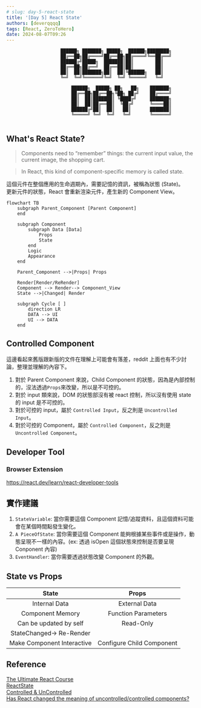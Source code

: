```yaml
---
# slug: day-5-react-state
title: '[Day 5] React State'
authors: [deverqqqq]
tags: [React, ZeroToHero]
date: 2024-08-07T09:26
---
```


```
                    ██████╗ ███████╗ █████╗  ██████╗████████╗
                    ██╔══██╗██╔════╝██╔══██╗██╔════╝╚══██╔══╝
                    ██████╔╝█████╗  ███████║██║        ██║   
                    ██╔══██╗██╔══╝  ██╔══██║██║        ██║   
                    ██║  ██║███████╗██║  ██║╚██████╗   ██║   
                    ╚═╝  ╚═╝╚══════╝╚═╝  ╚═╝ ╚═════╝   ╚═╝   
                                                             
                        ██████╗  █████╗ ██╗   ██╗    ███████╗
                        ██╔══██╗██╔══██╗╚██╗ ██╔╝    ██╔════╝
                        ██║  ██║███████║ ╚████╔╝     ███████╗
                        ██║  ██║██╔══██║  ╚██╔╝      ╚════██║
                        ██████╔╝██║  ██║   ██║       ███████║
                        ╚═════╝ ╚═╝  ╚═╝   ╚═╝       ╚══════╝
                                                             
```

<!--truncate-->

## What's React State?
> Components need to “remember” things: the current input value, the current image, the shopping cart.

> In React, this kind of component-specific memory is called state.

這個元件在整個應用的生命週期內，需要記憶的資訊，被稱為狀態 (State)。  
更新元件的狀態，React 會重新渲染元件，產生新的 Component View。

```mermaid
flowchart TB
    subgraph Parent_Component [Parent Component]
    end

    subgraph Component
        subgraph Data [Data]
            Props
            State
        end
        Logic
        Appearance
    end

    Parent_Component -->|Props| Props

    Render[Render/ReRender]
    Component --> Render--> Component_View
    State -->|Changed| Render

    subgraph Cycle [ ]
        direction LR
        DATA --> UI
        UI --> DATA
    end
```

## Controlled Component
這邊看起來舊版跟新版的文件在理解上可能會有落差，reddit 上面也有不少討論，整理並理解的內容下。

1. 對於 Parent Component 來說，Child Component 的狀態，因為是內部控制的，沒法透過`Props`來改變，所以是不可控的。
2. 對於 input 類來說，DOM 的狀態部沒有被 react 控制，所以沒有使用 state 的 input 是不可控的。
3. 對於可控的 input，屬於 `Controlled Input`，反之則是 `Uncontrolled Input`。
4. 對於可控的 Component，屬於 `Controlled Component`，反之則是 `Uncontrolled Component`。

## Developer Tool

### Browser Extension
https://react.dev/learn/react-developer-tools

## 實作建議

1. `StateVariable`: 當你需要這個 Component 記憶/追蹤資料，且這個資料可能會在某個時間點發生變化。
2. `A PieceOfState`: 當你需要這個 Component 能夠根據某些事件或是操作，動態呈現不一樣的內容。(ex: 透過 isOpen 這個狀態來控制是否要呈現 Conponent 內容)
3. `EventHandler`: 當你需要透過狀態改變 Component 的外觀。

## State vs Props

|           State            |           Props           |
| :------------------------: | :-----------------------: |
|       Internal Data        |       External Data       |
|      Component Memory      |    Function Parameters    |
|   Can be updated by self   |         Read-Only         |
|  StateChanged-> Re-Render  |                           |
| Make Component Interactive | Configure Child Component |

## Reference
[The Ultimate React Course](https://www.udemy.com/course/the-ultimate-react-course)  
[ReactState](https://react.dev/learn/state-a-components-memory)  
[Controlled & UnControlled](https://react.dev/learn/sharing-state-between-components#controlled-and-uncontrolled-components)  
[Has React changed the meaning of uncontrolled/controlled components?](https://www.reddit.com/r/reactjs/comments/17homhu/has_react_changed_the_meaning_of/)
